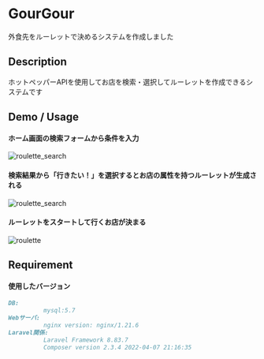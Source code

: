 # GourGour
外食先をルーレットで決めるシステムを作成しました

## Description
ホットペッパーAPIを使用してお店を検索・選択してルーレットを作成できるシステムです

## Demo / Usage
#### ホーム画面の検索フォームから条件を入力
![roulette_search](https://user-images.githubusercontent.com/70145199/164160924-f31c5aaa-3a8c-4eea-bb1e-ed74d0a4fbda.gif)
#### 検索結果から「行きたい！」を選択するとお店の属性を持つルーレットが生成される
![roulette_search](https://user-images.githubusercontent.com/70145199/164161370-e600ad63-bf9b-4816-93d5-7337fecf6760.gif)
#### ルーレットをスタートして行くお店が決まる
![roulette](https://user-images.githubusercontent.com/70145199/163939894-436caca6-8357-4f49-9bdc-481988b3b6ed.gif)

## Requirement
#### 使用したバージョン
```Markdown
DB:
          mysql:5.7
Webサーバ:
          nginx version: nginx/1.21.6
Laravel関係: 
          Laravel Framework 8.83.7
          Composer version 2.3.4 2022-04-07 21:16:35

```
